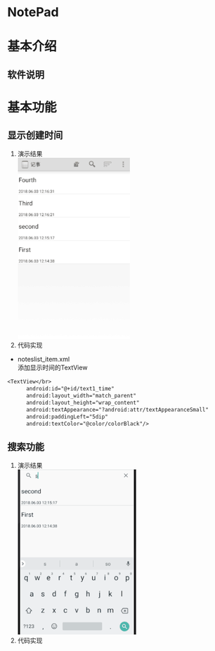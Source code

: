 NotePad
=
# 基本介绍</br>
## 软件说明</br>
# 基本功能</br>
## 显示创建时间</br>
  1. 演示结果</br>
  ![显示创建时间](https://github.com/zishudanhuangsu/T/blob/master/q1.png)</br>
  2. 代码实现</br>
  * noteslist_item.xml</br>
  添加显示时间的TextView
  ```
  <TextView</br>
        android:id="@+id/text1_time"
        android:layout_width="match_parent"
        android:layout_height="wrap_content"
        android:textAppearance="?android:attr/textAppearanceSmall"
        android:paddingLeft="5dip"
        android:textColor="@color/colorBlack"/>
   ```
## 搜索功能</br>
  1. 演示结果</br>
  ![搜索功能](https://github.com/zishudanhuangsu/T/blob/master/q3.png)</br>
  2. 代码实现</br>

